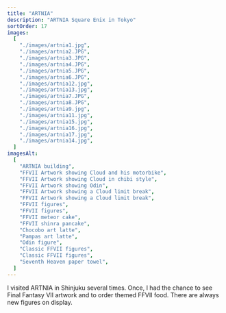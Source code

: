 ```yaml
---
title: "ARTNIA"
description: "ARTNIA Square Enix in Tokyo"
sortOrder: 17
images:
  [
    "./images/artnia1.jpg",
    "./images/artnia2.JPG",
    "./images/artnia3.JPG",
    "./images/artnia4.JPG",
    "./images/artnia5.JPG",
    "./images/artnia6.JPG",
    "./images/artnia12.jpg",
    "./images/artnia13.jpg",
    "./images/artnia7.JPG",
    "./images/artnia8.JPG",
    "./images/artnia9.jpg",
    "./images/artnia11.jpg",
    "./images/artnia15.jpg",
    "./images/artnia16.jpg",
    "./images/artnia17.jpg",
    "./images/artnia14.jpg",
  ]
imagesAlt:
  [
    "ARTNIA building",
    "FFVII Artwork showing Cloud and his motorbike",
    "FFVII Artwork showing Cloud in chibi style",
    "FFVII Artwork showing Odin",
    "FFVII Artwork showing a Cloud limit break",
    "FFVII Artwork showing a Cloud limit break",
    "FFVII figures",
    "FFVII figures",
    "FFVII meteor cake",
    "FFVII shinra pancake",
    "Chocobo art latte",
    "Pampas art latte",
    "Odin figure",
    "Classic FFVII figures",
    "Classic FFVII figures",
    "Seventh Heaven paper towel",
  ]
---
```


I visited ARTNIA in Shinjuku several times. Once, I had the chance to see Final Fantasy VII artwork and to order themed FFVII food. There are always new figures on display.

